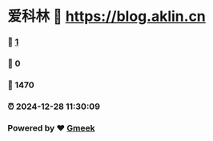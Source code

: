 # 爱科林 :link: https://blog.aklin.cn 
### :page_facing_up: [1](https://blog.aklin.cn/tag.html) 
### :speech_balloon: 0 
### :hibiscus: 1470 
### :alarm_clock: 2024-12-28 11:30:09 
### Powered by :heart: [Gmeek](https://github.com/Meekdai/Gmeek)
